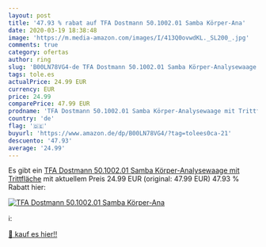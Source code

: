 ```yaml
---
layout: post
title: '47.93 % rabat auf TFA Dostmann 50.1002.01 Samba Körper-Ana'
date: 2020-03-19 18:38:48
image: 'https://m.media-amazon.com/images/I/413Q0ovwdKL._SL200_.jpg'
comments: true
category: ofertas
author: ring
slug: 'B00LN78VG4-de TFA Dostmann 50.1002.01 Samba Körper-Analysewaage mit...'
tags: tole.es
actualPrice: 24.99 EUR
currency: EUR
price: 24.99
comparePrice: 47.99 EUR
prodname: 'TFA Dostmann 50.1002.01 Samba Körper-Analysewaage mit Trittfläche'
country: 'de'
flag: '🇩🇪'
buyurl: 'https://www.amazon.de/dp/B00LN78VG4/?tag=tolees0ca-21'
descuento: '47.93'
average: '24.99'
---
```


Es gibt ein [TFA Dostmann 50.1002.01 Samba Körper-Analysewaage mit Trittfläche](https://www.amazon.de/dp/B00LN78VG4/?tag=tolees0ca-21) mit aktuellem Preis 24.99 EUR (original: 47.99 EUR) 47.93 % Rabatt hier:

[![TFA Dostmann 50.1002.01 Samba Körper-Ana](https://m.media-amazon.com/images/I/413Q0ovwdKL._SL200_.jpg)](https://www.amazon.de/dp/B00LN78VG4/?tag=tolees0ca-21)

ℹ️:


[🛒 kauf es hier!!](https://www.amazon.de/dp/B00LN78VG4/?tag=tolees0ca-21)
